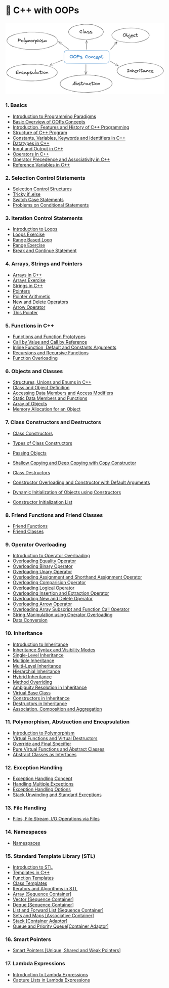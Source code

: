 # 🎯 C++ with OOPs

### <img src="oops.png">

### 1. Basics

-   <a href="https://github.com/ashishshres/100-Days-of-CPP-Programming/tree/main/01_Basics_of_C%2B%2B_Programming/Day_01_Introduction_to_Programming_Paradigm/Readme.md">Introduction to Programming Paradigms</a>
-   <a href="https://github.com/ashishshres/100-Days-of-CPP-Programming/tree/main/01_Basics_of_C%2B%2B_Programming/Day_02_Basic_overview_of_OOPs_concepts/Readme.md">Basic Overview of OOPs Concepts</a>
-   <a href="https://github.com/ashishshres/100-Days-of-CPP-Programming/tree/main/01_Basics_of_C%2B%2B_Programming/Day_03_Introduction_Features_History_of_C%2B%2B/Readme.md">Introduction, Features and History of C++ Programming</a>
-   <a href="https://github.com/ashishshres/100-Days-of-CPP-Programming/tree/main/01_Basics_of_C%2B%2B_Programming/Day_04_Structure_of_C%2B%2B_Program/Readme.md">Structure of C++ Program</a>
-   <a href="https://github.com/ashishshres/100-Days-of-CPP-Programming/tree/main/01_Basics_of_C%2B%2B_Programming/Day_05_Constants_Variables_Keywords_Indentifiers/Readme.md">Constants, Variables, Keywords and Identifiers in C++</a>
-   <a href="https://github.com/ashishshres/100-Days-of-CPP-Programming/tree/main/01_Basics_of_C%2B%2B_Programming/Day_06_Datatypes_in_C%2B%2B/Readme.md">Datatypes in C++</a>
-   <a href="https://github.com/ashishshres/100-Days-of-CPP-Programming/tree/main/01_Basics_of_C%2B%2B_Programming/Day_07_Input_Output_in_C%2B%2B/Readme.md">Input and Output in C++</a>
-   <a href="https://github.com/ashishshres/100-Days-of-CPP-Programming/tree/main/01_Basics_of_C%2B%2B_Programming/Day_08_Operators_in_C%2B%2B/Readme.md">Operators in C++</a>
-   <a href="https://github.com/ashishshres/100-Days-of-CPP-Programming/tree/main/01_Basics_of_C%2B%2B_Programming/Day_09_Operators_Precendence_and_Associativity/Readme.md">Operator Precedence and Associativity in C++</a>
-   <a href="https://github.com/ashishshres/100-Days-of-CPP-Programming/tree/main/01_Basics_of_C%2B%2B_Programming/Day_10_Reference_variables/Readme.md">Reference Variables in C++</a>

### 2. Selection Control Statements

-   <a href="https://github.com/ashishshres/100-Days-of-CPP-Programming/tree/main/02_Selection_Control_Statements/Day_11_Selection_Control_Structures/Readme.md">Selection Control Structures</a>
-   <a href="https://github.com/ashishshres/100-Days-of-CPP-Programming/tree/main/02_Selection_Control_Statements/Day_12_Tricky_if_else/Readme.md">Tricky if..else</a>
-   <a href="https://github.com/ashishshres/100-Days-of-CPP-Programming/tree/main/02_Selection_Control_Statements/Day_13_Switch_Case_Statement/Readme.md">Switch Case Statements</a>
-   <a href="https://github.com/ashishshres/100-Days-of-CPP-Programming/tree/main/02_Selection_Control_Statements/Day_14_Problems_on_Conditional_Statements/Readme.md">Problems on Conditional Statements</a>

### 3. Iteration Control Statements

-   <a href="https://github.com/ashishshres/100-Days-of-CPP-Programming/tree/main/03_Iteration_Control_Statements/Day_15_Introduction_to_Loops/Readme.md">Introduction to Loops</a>
-   <a href="https://github.com/ashishshres/100-Days-of-CPP-Programming/tree/main/03_Iteration_Control_Statements/Day_16_Loops_Exercise/Readme.md">Loops Exercise</a>
-   <a href="https://github.com/ashishshres/100-Days-of-CPP-Programming/tree/main/03_Iteration_Control_Statements/Day_17_Range_based_for_loop/Readme.md">Range Based Loop</a>
-   <a href="https://github.com/ashishshres/100-Days-of-CPP-Programming/tree/main/03_Iteration_Control_Statements/Day_18_Range_Exercise/Readme.md">Range Exercise</a>
-   <a href="https://github.com/ashishshres/100-Days-of-CPP-Programming/tree/main/03_Iteration_Control_Statements/Day_19_Break_and_Continue/Readme.md">Break and Continue Statement</a>

### 4. Arrays, Strings and Pointers

-   <a href="https://github.com/ashishshres/100-Days-of-CPP-Programming/tree/main/04_Arrays_Strings_and_Pointers/Day_20_Arrays/Readme.md">Arrays in C++</a>
-   <a href="https://github.com/ashishshres/100-Days-of-CPP-Programming/tree/main/04_Arrays_Strings_and_Pointers/Day_21_Array_Exercise/Readme.md">Arrays Exercise</a>
-   <a href="https://github.com/ashishshres/100-Days-of-CPP-Programming/tree/main/04_Arrays_Strings_and_Pointers/Day_22_C%2B%2B_Strings/Readme.md">Strings in C++</a>
-   <a href="https://github.com/ashishshres/100-Days-of-CPP-Programming/tree/main/04_Arrays_Strings_and_Pointers/Day_23_Pointers/Readme.md">Pointers</a>
-   <a href="https://github.com/ashishshres/100-Days-of-CPP-Programming/tree/main/04_Arrays_Strings_and_Pointers/Day_24_Pointer_Arithmetic/Readme.md">Pointer Arithmetic</a>
-   <a href="https://github.com/ashishshres/100-Days-of-CPP-Programming/tree/main/04_Arrays_Strings_and_Pointers/Day_25_New_and_Delete_Operators/Readme.md">New and Delete Operators</a>
-   <a href="https://github.com/ashishshres/100-Days-of-CPP-Programming/tree/main/04_Arrays_Strings_and_Pointers/Day_26_Arrow_Operator/Readme.md">Arrow Operator</a>
-   <a href="https://github.com/ashishshres/100-Days-of-CPP-Programming/tree/main/04_Arrays_Strings_and_Pointers/Day_27_This_Pointer/Readme.md">This Pointer</a>

### 5. Functions in C++

-   <a href="https://github.com/ashishshres/100-Days-of-CPP-Programming/tree/main/05_Functions_in_C%2B%2B/Day_28_Functions_and_Function_Prototypes/Readme.md">Functions and Function Prototypes</a>
-   <a href="https://github.com/ashishshres/100-Days-of-CPP-Programming/tree/main/05_Functions_in_C%2B%2B/Day_29_Call_by_Value_and_Reference/Readme.md">Call by Value and Call by Reference</a>
-   <a href="https://github.com/ashishshres/100-Days-of-CPP-Programming/tree/main/05_Functions_in_C%2B%2B/Day_30_Inline_Functions_Default_and_Constant_Arguments/Readme.md">Inline Function, Default and Constants Arguments</a>
-   <a href="https://github.com/ashishshres/100-Days-of-CPP-Programming/tree/main/05_Functions_in_C%2B%2B/Day_31_Recursions_and_Recursive_Functions/Readme.md">Recursions and Recursive Functions</a>
-   <a href="https://github.com/ashishshres/100-Days-of-CPP-Programming/tree/main/05_Functions_in_C%2B%2B/Day_32_Function_Overloading/Readme.md">Function Overloading</a>

### 6. Objects and Classes

-   <a href="https://github.com/ashishshres/100-Days-of-CPP-Programming/tree/main/06_Objects_and_Classes/Day_33_Structures_Unions_Enums/Readme.md">Structures, Unions and Enums in C++</a>
-   <a href="https://github.com/ashishshres/100-Days-of-CPP-Programming/tree/main/06_Objects_and_Classes/Day_34_Class_and_Object_Definition/Readme.md">Class and Object Definition</a>
-   <a href="https://github.com/ashishshres/100-Days-of-CPP-Programming/tree/main/06_Objects_and_Classes/Day_35_Accessing_Data_Members_Access_Modifiers/Readme.md">Accessing Data Members and Access Modifiers</a>
-   <a href="https://github.com/ashishshres/100-Days-of-CPP-Programming/tree/main/06_Objects_and_Classes/Day_36_Static_Data_Members_and_Functions/Readme.md">Static Data Members and Functions</a>
-   <a href="https://github.com/ashishshres/100-Days-of-CPP-Programming/tree/main/06_Objects_and_Classes/Day_37_Array_of_objects/Readme.md">Array of Objects</a>
-   <a href="https://github.com/ashishshres/100-Days-of-CPP-Programming/tree/main/06_Objects_and_Classes/Day_38_Memory_allocation_for_an_object/Readme.md">Memory Allocation for an Object</a>

### 7. Class Constructors and Destructors

-   <a href="https://github.com/ashishshres/100-Days-of-CPP-Programming/tree/main/07_Class_Constructors_and_Destructors/Day_39_Class_Constructors/Readme.md">Class Constructors</a>
-   <a href="https://github.com/ashishshres/100-Days-of-CPP-Programming/tree/main/07_Class_Constructors_and_Destructors/Day_40_Types_of_Class_Constructors/Readme.md">Types of Class Constructors</a>
-   <a href="https://github.com/ashishshres/100-Days-of-CPP-Programming/tree/main/07_Class_Constructors_and_Destructors/Day_41_Passing_Objects/Readme.md">Passing Objects</a>
-   <a href="https://github.com/ashishshres/100-Days-of-CPP-Programming/tree/main/07_Class_Constructors_and_Destructors/Day_42_Shallow_Copying_and_Deep_Copying_with_Copy_Constructor/Readme.md">Shallow Copying and Deep Copying with Copy Constructor</a>
-   <a href="https://github.com/ashishshres/100-Days-of-CPP-Programming/tree/main/07_Class_Constructors_and_Destructors/Day_43_Destructors/Readme.md">Class Destructors</a>
-   <a href="https://github.com/ashishshres/100-Days-of-CPP-Programming/tree/main/07_Class_Constructors_and_Destructors/Day_44_Constructor_Overloading_and_Constructor_with_Default_arguments/Readme.md">Constructor Overloading and Constructor with Default Arguments</a>
-   <a href="https://github.com/ashishshres/100-Days-of-CPP-Programming/tree/main/07_Class_Constructors_and_Destructors/Day_45_Dynamic_Initialization_of_Objects_using_Constructors/Readme.md">Dynamic Initialization of Objects using Constructors</a>

-   <a href="https://github.com/ashishshres/100-Days-of-CPP-Programming/tree/main/07_Class_Constructors_and_Destructors/Day_46_Constructor_Initialization_List/Readme.md">Constructor Initialization List</a>

### 8. Friend Functions and Friend Classes

-   <a href="https://github.com/ashishshres/100-Days-of-CPP-Programming/tree/main/08_Friend_Functions_and_Friend_Classes/Day_47_Friend_Functions/Readme.md">Friend Functions</a>
-   <a href="https://github.com/ashishshres/100-Days-of-CPP-Programming/tree/main/08_Friend_Functions_and_Friend_Classes/Day_48_Friend_Classes/Readme.md">Friend Classes</a>

### 9. Operator Overloading

-   <a href="https://github.com/ashishshres/100-Days-of-CPP-Programming/tree/main/09_Operator_Overloading/Day_49_Operator_Overloading/Readme.md">Introduction to Operator Overloading</a>
-   <a href="https://github.com/ashishshres/100-Days-of-CPP-Programming/tree/main/09_Operator_Overloading/Day_50_Overloading_Equality_Operator/Readme.md">Overloading Equality Operator</a>
-   <a href="https://github.com/ashishshres/100-Days-of-CPP-Programming/tree/main/09_Operator_Overloading/Day_51_Overloading_Binary_Operator/Readme.md">Overloading Binary Operator</a>
-   <a href="https://github.com/ashishshres/100-Days-of-CPP-Programming/tree/main/09_Operator_Overloading/Day_52_Overloading_Unary_Operators/Readme.md">Overloading Unary Operator</a>
-   <a href="https://github.com/ashishshres/100-Days-of-CPP-Programming/tree/main/09_Operator_Overloading/Day_53_Overloading_Assignment_and_Shorthand_Assignment_Operators/Readme.md">Overloading Assignment and Shorthand Assignment Operator</a>
-   <a href="https://github.com/ashishshres/100-Days-of-CPP-Programming/tree/main/09_Operator_Overloading/Day_54_Overloading_Comparison_Operators/Readme.md">Overloading Comparision Operator</a>
-   <a href="https://github.com/ashishshres/100-Days-of-CPP-Programming/tree/main/09_Operator_Overloading/Day_55_Overloading_Logical_Operators/Readme.md">Overloading Logical Operator</a>
-   <a href="https://github.com/ashishshres/100-Days-of-CPP-Programming/tree/main/09_Operator_Overloading/Day_56_Overloading_Insertion_and_Extraction_Operators/Readme.md">Overloading Insertion and Extraction Operator</a>
-   <a href="https://github.com/ashishshres/100-Days-of-CPP-Programming/tree/main/09_Operator_Overloading/Day_57_Overloading_new_and_delete_Operators/Readme.md">Overloading New and Delete Operator</a>
-   <a href="https://github.com/ashishshres/100-Days-of-CPP-Programming/tree/main/09_Operator_Overloading/Day_58_Overloading_Arrow_Operator/Readme.md">Overloading Arrow Operator</a>
-   <a href="https://github.com/ashishshres/100-Days-of-CPP-Programming/tree/main/09_Operator_Overloading/Day_59_Overloading_Array_subscript_and_Function_call_operator/Readme.md">Overloading Array Subscript and Function Call Operator</a>
-   <a href="https://github.com/ashishshres/100-Days-of-CPP-Programming/tree/main/09_Operator_Overloading/Day_60_String_Manipulation_using_Operator_Overloading/Readme.md">String Manipulation using Operator Overloading</a>
-   <a href="https://github.com/ashishshres/100-Days-of-CPP-Programming/tree/main/Day_61_Data_Conversion/Readme.md">Data Conversion</a>

### 10. Inheritance

-   <a href="https://github.com/ashishshres/100-Days-of-CPP-Programming/tree/main/10_Inheritance/Day_62_Introduction_to_Inheritance/Readme.md">Introduction to Inheritance</a>
-   <a href="https://github.com/ashishshres/100-Days-of-CPP-Programming/tree/main/10_Inheritance/Day_63_Inheritance_Syntax_and_Visibility_Modes/Readme.md">Inheritance Syntax and Visibility Modes</a>
-   <a href="https://github.com/ashishshres/100-Days-of-CPP-Programming/tree/main/10_Inheritance/Day_64_Single_Level_Inheritance/Readme.md">Single-Level Inheritance</a>
-   <a href="https://github.com/ashishshres/100-Days-of-CPP-Programming/tree/main/10_Inheritance/Day_65_Multiple_inheritance/Readme.md">Multiple Inheritance</a>
-   <a href="https://github.com/ashishshres/100-Days-of-CPP-Programming/tree/main/10_Inheritance/Day_66_Multilevel_Inheritance/Readme.md">Multi-Level Inheritance</a>
-   <a href="https://github.com/ashishshres/100-Days-of-CPP-Programming/tree/main/10_Inheritance/Day_67_Hierarchial_Inheritance/Readme.md">Hierarchial Inheritance</a>
-   <a href="https://github.com/ashishshres/100-Days-of-CPP-Programming/tree/main/10_Inheritance/Day_68_Hybrid_Inheritance/Readme.md">Hybrid Inheritance</a>
-   <a href="https://github.com/ashishshres/100-Days-of-CPP-Programming/tree/main/10_Inheritance/Day_69_Method_Overriding/Readme.md">Method Overriding</a>
-   <a href="https://github.com/ashishshres/100-Days-of-CPP-Programming/tree/main/10_Inheritance/Day_70_Ambiguity_Resolution_in_Inheritance/Readme.md">Ambiguity Resolution in Inheritance</a>
-   <a href="https://github.com/ashishshres/100-Days-of-CPP-Programming/tree/main/10_Inheritance/Day_71_Virtual_Base_Class/Readme.md">Virtual Base Class</a>
-   <a href="https://github.com/ashishshres/100-Days-of-CPP-Programming/tree/main/10_Inheritance/Day_72_Constructors_in_Inheritance/Readme.md">Constructors in Inheritance</a>
-   <a href="https://github.com/ashishshres/100-Days-of-CPP-Programming/tree/main/10_Inheritance/Day_73_Destructors_in_Inheritance/Readme.md">Destructors in Inheritance</a>
-   <a href="https://github.com/ashishshres/100-Days-of-CPP-Programming/tree/main/10_Inheritance/Day_74_Association_Composition_Aggregation/Readme.md">Association, Composition and Aggregation</a>

### 11. Polymorphism, Abstraction and Encapsulation

-   <a href="https://github.com/ashishshres/100-Days-of-CPP-Programming/tree/main/11_Polymorphism_Abstraction_and_Encapsulation/Day_75_Polymorphism/Readme.md">Introduction to Polymorphism</a>
-   <a href="https://github.com/ashishshres/100-Days-of-CPP-Programming/tree/main/11_Polymorphism_Abstraction_and_Encapsulation/Day_76_Virtual_Functions_and_Virtual_Destructors/Readme.md">Virtual Functions and Virtual Destructors</a>
-   <a href="https://github.com/ashishshres/100-Days-of-CPP-Programming/tree/main/11_Polymorphism_Abstraction_and_Encapsulation/Day_77_Override_and_Final_Specifier/Readme.md">Override and Final Specifier</a>
-   <a href="https://github.com/ashishshres/100-Days-of-CPP-Programming/tree/main/11_Polymorphism_Abstraction_and_Encapsulation/Day_78_Pure_Virtual_Functions_and_Abstract_Classes/Readme.md">Pure Virtual Functions and Abstract Classes</a>
-   <a href="https://github.com/ashishshres/100-Days-of-CPP-Programming/tree/main/11_Polymorphism_Abstraction_and_Encapsulation/Day_79_Abstract_Classes_as_Interfaces/Readme.md">Abstract Classes as Interfaces</a>

### 12. Exception Handling

-   <a href="https://github.com/ashishshres/100-Days-of-CPP-Programming/tree/main/12_Exception_Handling/Day_80_Exception_Handling_Concept/Readme.md">Exception Handling Concept</a>
-   <a href="https://github.com/ashishshres/100-Days-of-CPP-Programming/tree/main/12_Exception_Handling/Day_81_Handling_Multiple_Exceptions/Readme.md">Handling Multiple Exceptions</a>
-   <a href="https://github.com/ashishshres/100-Days-of-CPP-Programming/tree/main/12_Exception_Handling/Day_82_Exception_Handling_Options/Readme.md">Exception Handling Options</a>
-   <a href="https://github.com/ashishshres/100-Days-of-CPP-Programming/tree/main/12_Exception_Handling/Day_83_Stack_Unwinding_and_Standard_Exceptions/Readme.md">Stack Unwinding and Standard Exceptions</a>

### 13. File Handling

-   <a href="https://github.com/ashishshres/100-Days-of-CPP-Programming/tree/main/13_File_Handling/Day_84_Files/Readme.md">Files, File Stream, I/O Operations via Files</a>

### 14. Namespaces

-   <a href="https://github.com/ashishshres/100-Days-of-CPP-Programming/tree/main/14_Namespaces/Day_85_Namespace/Readme.md">Namespaces</a>

### 15. Standard Template Library (STL)

-   <a href="https://github.com/ashishshres/100-Days-of-CPP-Programming/tree/main/15_Standard_Template_Library_STL/Day_86_Introduction_to_STL/Readme.md">Introduction to STL</a>
-   <a href="https://github.com/ashishshres/100-Days-of-CPP-Programming/tree/main/15_Standard_Template_Library_STL/Day_87_Templates/Readme.md">Templates in C++</a>
-   <a href="https://github.com/ashishshres/100-Days-of-CPP-Programming/tree/main/15_Standard_Template_Library_STL/Day_88_Function_Templates/Readme.md">Function Templates</a>
-   <a href="https://github.com/ashishshres/100-Days-of-CPP-Programming/tree/main/15_Standard_Template_Library_STL/Day_89_Class_Templates/Readme.md">Class Templates</a>
-   <a href="https://github.com/ashishshres/100-Days-of-CPP-Programming/tree/main/15_Standard_Template_Library_STL/Day_90_STL_Iterators_and_Algorithms/Readme.md">Iterators and Algorithms in STL</a>
-   <a href="https://github.com/ashishshres/100-Days-of-CPP-Programming/tree/main/15_Standard_Template_Library_STL/Day_91_Array_Sequence_Container/Readme.md">Array [Sequence Container]</a>
-   <a href="https://github.com/ashishshres/100-Days-of-CPP-Programming/tree/main/15_Standard_Template_Library_STL/Day_92_Vectors/Readme.md">Vector [Sequence Container]</a>
-   <a href="https://github.com/ashishshres/100-Days-of-CPP-Programming/tree/main/15_Standard_Template_Library_STL/Day_93_Deque_Sequence_Container/Readme.md">Deque [Sequence Container]</a>
-   <a href="https://github.com/ashishshres/100-Days-of-CPP-Programming/tree/main/15_Standard_Template_Library_STL/Day_94_List_and_Forward_List/Readme.md">List and Forward List [Sequence Container]</a>
-   <a href="https://github.com/ashishshres/100-Days-of-CPP-Programming/tree/main/15_Standard_Template_Library_STL/Day_95_Sets_and_Maps/Readme.md">Sets and Maps [Associative Container]</a>
-   <a href="https://github.com/ashishshres/100-Days-of-CPP-Programming/tree/main/15_Standard_Template_Library_STL/Day_96_Stack/Readme.md">Stack [Container Adaptor]</a>
-   <a href="https://github.com/ashishshres/100-Days-of-CPP-Programming/tree/main/15_Standard_Template_Library_STL/Day_97_Queue_and_Priority_Queue_100/Readme.md">Queue and Priority Queue[Container Adaptor]</a>

### 16. Smart Pointers

-   <a href="https://github.com/ashishshres/100-Days-of-CPP-Programming/tree/main/16_Smart_Pointers/Day_98_Smart_Pointers/Readme.md">Smart Pointers [Unique, Shared and Weak Pointers]</a>

### 17. Lambda Expressions

-   <a href="https://github.com/ashishshres/100-Days-of-CPP-Programming/tree/main/17_Lambda_Expressions/Day_99_Lambda_Expressions/Readme.md">Introduction to Lambda Expressions</a>
-   <a href="https://github.com/ashishshres/100-Days-of-CPP-Programming/tree/main/17_Lambda_Expressions/Day_100_Capture_Lists_in_Lambda_Expressions/Readme.md">Capture Lists in Lambda Expressions</a>
